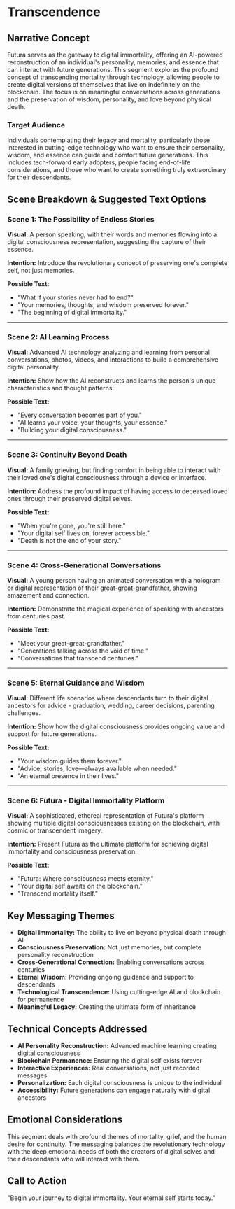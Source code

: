 # Transcendence

## Narrative Concept

Futura serves as the gateway to digital immortality, offering an AI-powered reconstruction of an individual's personality, memories, and essence that can interact with future generations. This segment explores the profound concept of transcending mortality through technology, allowing people to create digital versions of themselves that live on indefinitely on the blockchain. The focus is on meaningful conversations across generations and the preservation of wisdom, personality, and love beyond physical death.

### Target Audience

Individuals contemplating their legacy and mortality, particularly those interested in cutting-edge technology who want to ensure their personality, wisdom, and essence can guide and comfort future generations. This includes tech-forward early adopters, people facing end-of-life considerations, and those who want to create something truly extraordinary for their descendants.

## Scene Breakdown & Suggested Text Options

### Scene 1: The Possibility of Endless Stories

**Visual:** A person speaking, with their words and memories flowing into a digital consciousness representation, suggesting the capture of their essence.

**Intention:** Introduce the revolutionary concept of preserving one's complete self, not just memories.

**Possible Text:**
- "What if your stories never had to end?"
- "Your memories, thoughts, and wisdom preserved forever."
- "The beginning of digital immortality."

---

### Scene 2: AI Learning Process

**Visual:** Advanced AI technology analyzing and learning from personal conversations, photos, videos, and interactions to build a comprehensive digital personality.

**Intention:** Show how the AI reconstructs and learns the person's unique characteristics and thought patterns.

**Possible Text:**
- "Every conversation becomes part of you."
- "AI learns your voice, your thoughts, your essence."
- "Building your digital consciousness."

---

### Scene 3: Continuity Beyond Death

**Visual:** A family grieving, but finding comfort in being able to interact with their loved one's digital consciousness through a device or interface.

**Intention:** Address the profound impact of having access to deceased loved ones through their preserved digital selves.

**Possible Text:**
- "When you're gone, you're still here."
- "Your digital self lives on, forever accessible."
- "Death is not the end of your story."

---

### Scene 4: Cross-Generational Conversations

**Visual:** A young person having an animated conversation with a hologram or digital representation of their great-great-grandfather, showing amazement and connection.

**Intention:** Demonstrate the magical experience of speaking with ancestors from centuries past.

**Possible Text:**
- "Meet your great-great-grandfather."
- "Generations talking across the void of time."
- "Conversations that transcend centuries."

---

### Scene 5: Eternal Guidance and Wisdom

**Visual:** Different life scenarios where descendants turn to their digital ancestors for advice - graduation, wedding, career decisions, parenting challenges.

**Intention:** Show how the digital consciousness provides ongoing value and support for future generations.

**Possible Text:**
- "Your wisdom guides them forever."
- "Advice, stories, love—always available when needed."
- "An eternal presence in their lives."

---

### Scene 6: Futura - Digital Immortality Platform

**Visual:** A sophisticated, ethereal representation of Futura's platform showing multiple digital consciousnesses existing on the blockchain, with cosmic or transcendent imagery.

**Intention:** Present Futura as the ultimate platform for achieving digital immortality and consciousness preservation.

**Possible Text:**
- "Futura: Where consciousness meets eternity."
- "Your digital self awaits on the blockchain."
- "Transcend mortality itself."

## Key Messaging Themes

- **Digital Immortality:** The ability to live on beyond physical death through AI
- **Consciousness Preservation:** Not just memories, but complete personality reconstruction  
- **Cross-Generational Connection:** Enabling conversations across centuries
- **Eternal Wisdom:** Providing ongoing guidance and support to descendants
- **Technological Transcendence:** Using cutting-edge AI and blockchain for permanence
- **Meaningful Legacy:** Creating the ultimate form of inheritance

## Technical Concepts Addressed

- **AI Personality Reconstruction:** Advanced machine learning creating digital consciousness
- **Blockchain Permanence:** Ensuring the digital self exists forever
- **Interactive Experiences:** Real conversations, not just recorded messages
- **Personalization:** Each digital consciousness is unique to the individual
- **Accessibility:** Future generations can engage naturally with digital ancestors

## Emotional Considerations

This segment deals with profound themes of mortality, grief, and the human desire for continuity. The messaging balances the revolutionary technology with the deep emotional needs of both the creators of digital selves and their descendants who will interact with them.

## Call to Action

"Begin your journey to digital immortality. Your eternal self starts today."